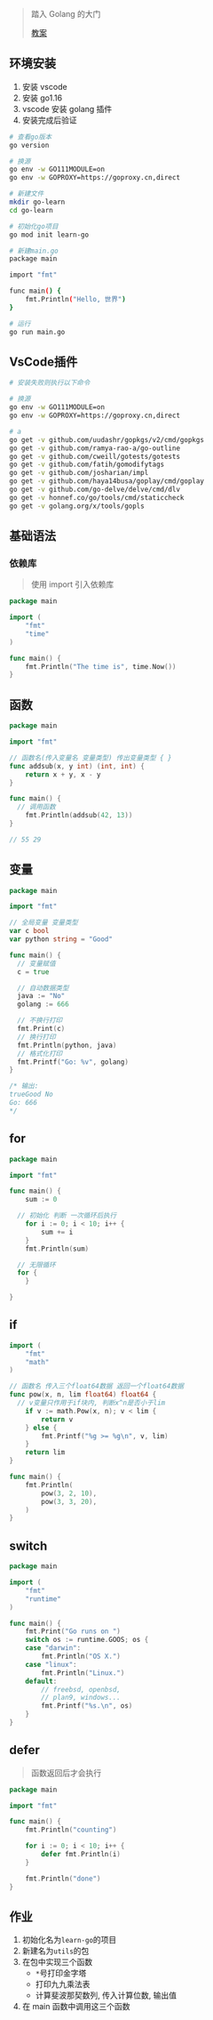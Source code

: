 > 踏入 Golang 的大门
>
> [教案](https://tour.go-zh.org/welcome/1)

## 环境安装

1. 安装 vscode
2. 安装 go1.16
3. vscode 安装 golang 插件
4. 安装完成后验证

```bash
# 查看go版本
go version

# 换源
go env -w GO111MODULE=on
go env -w GOPROXY=https://goproxy.cn,direct

# 新建文件
mkdir go-learn
cd go-learn

# 初始化go项目
go mod init learn-go

# 新建main.go
package main

import "fmt"

func main() {
	fmt.Println("Hello, 世界")
}

# 运行
go run main.go
```

## VsCode插件

```bash
# 安装失败则执行以下命令

# 换源
go env -w GO111MODULE=on
go env -w GOPROXY=https://goproxy.cn,direct

# a
go get -v github.com/uudashr/gopkgs/v2/cmd/gopkgs
go get -v github.com/ramya-rao-a/go-outline
go get -v github.com/cweill/gotests/gotests
go get -v github.com/fatih/gomodifytags
go get -v github.com/josharian/impl
go get -v github.com/haya14busa/goplay/cmd/goplay
go get -v github.com/go-delve/delve/cmd/dlv
go get -v honnef.co/go/tools/cmd/staticcheck
go get -v golang.org/x/tools/gopls
```



## 基础语法

### 依赖库

> 使用 import 引入依赖库

```go
package main

import (
	"fmt"
	"time"
)

func main() {
	fmt.Println("The time is", time.Now())
}
```

## 函数

```go
package main

import "fmt"

// 函数名(传入变量名 变量类型) 传出变量类型 { }
func addsub(x, y int) (int, int) {
	return x + y, x - y
}

func main() {
  // 调用函数
	fmt.Println(addsub(42, 13))
}

// 55 29
```

## 变量

```go
package main

import "fmt"

// 全局变量 变量类型
var c bool
var python string = "Good"

func main() {
  // 变量赋值
  c = true

  // 自动数据类型
  java := "No"
  golang := 666

  // 不换行打印
  fmt.Print(c)
  // 换行打印
  fmt.Println(python, java)
  // 格式化打印
  fmt.Printf("Go: %v", golang)
}

/* 输出:
trueGood No
Go: 666
*/
```

## for

```go
package main

import "fmt"

func main() {
	sum := 0

  // 初始化 判断 一次循环后执行
	for i := 0; i < 10; i++ {
		sum += i
	}
	fmt.Println(sum)

  // 无限循环
  for {
	}

}
```

## if

```go
import (
	"fmt"
	"math"
)

// 函数名 传入三个float64数据 返回一个float64数据
func pow(x, n, lim float64) float64 {
  // v变量只作用于if块内, 判断x^n是否小于lim
	if v := math.Pow(x, n); v < lim {
		return v
	} else {
		fmt.Printf("%g >= %g\n", v, lim)
	}
	return lim
}

func main() {
	fmt.Println(
		pow(3, 2, 10),
		pow(3, 3, 20),
	)
}
```

## switch

```go
package main

import (
	"fmt"
	"runtime"
)

func main() {
	fmt.Print("Go runs on ")
	switch os := runtime.GOOS; os {
	case "darwin":
		fmt.Println("OS X.")
	case "linux":
		fmt.Println("Linux.")
	default:
		// freebsd, openbsd,
		// plan9, windows...
		fmt.Printf("%s.\n", os)
	}
}
```

## defer

> 函数返回后才会执行

```go
package main

import "fmt"

func main() {
	fmt.Println("counting")

	for i := 0; i < 10; i++ {
		defer fmt.Println(i)
	}

	fmt.Println("done")
}
```

## 作业

1. 初始化名为`learn-go`的项目
2. 新建名为`utils`的包
3. 在包中实现三个函数
   - `*`号打印金字塔
   - 打印九九乘法表
   - 计算斐波那契数列, 传入计算位数, 输出值
4. 在 main 函数中调用这三个函数
